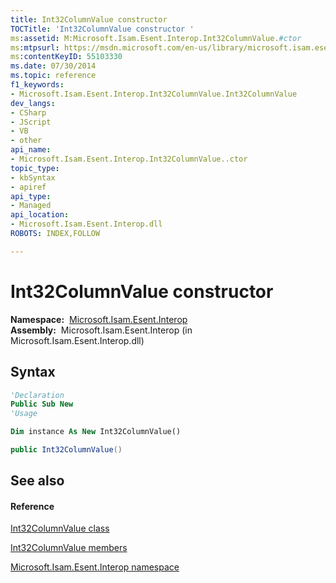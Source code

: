 ```yaml
---
title: Int32ColumnValue constructor 
TOCTitle: 'Int32ColumnValue constructor '
ms:assetid: M:Microsoft.Isam.Esent.Interop.Int32ColumnValue.#ctor
ms:mtpsurl: https://msdn.microsoft.com/en-us/library/microsoft.isam.esent.interop.int32columnvalue.int32columnvalue(v=EXCHG.10)
ms:contentKeyID: 55103330
ms.date: 07/30/2014
ms.topic: reference
f1_keywords:
- Microsoft.Isam.Esent.Interop.Int32ColumnValue.Int32ColumnValue
dev_langs:
- CSharp
- JScript
- VB
- other
api_name: 
- Microsoft.Isam.Esent.Interop.Int32ColumnValue..ctor
topic_type: 
- kbSyntax
- apiref
api_type: 
- Managed
api_location: 
- Microsoft.Isam.Esent.Interop.dll
ROBOTS: INDEX,FOLLOW

---
```


# Int32ColumnValue constructor

**Namespace:**  [Microsoft.Isam.Esent.Interop](hh596136\(v=exchg.10\).md)  
**Assembly:**  Microsoft.Isam.Esent.Interop (in Microsoft.Isam.Esent.Interop.dll)

## Syntax

``` vb
'Declaration
Public Sub New
'Usage

Dim instance As New Int32ColumnValue()
```

``` csharp
public Int32ColumnValue()
```

## See also

#### Reference

[Int32ColumnValue class](dn350992\(v=exchg.10\).md)

[Int32ColumnValue members](dn351013\(v=exchg.10\).md)

[Microsoft.Isam.Esent.Interop namespace](hh596136\(v=exchg.10\).md)

